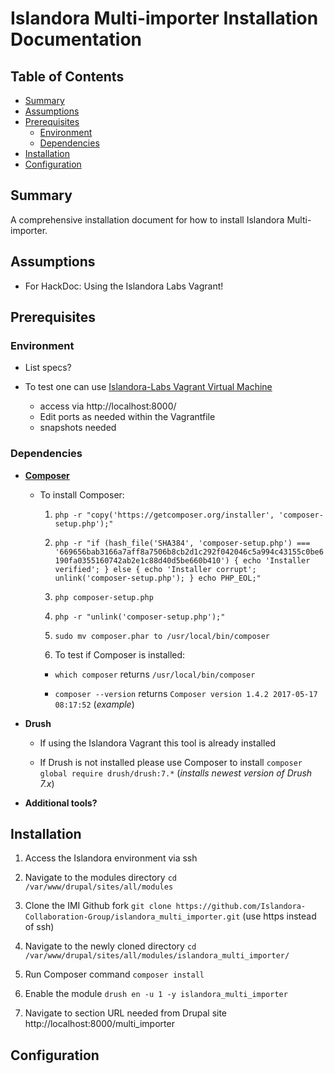 # Islandora Multi-importer Installation Documentation

## Table of Contents

- [Summary](#summary)
- [Assumptions](#assumptions)
- [Prerequisites](#prerequisites)
  - [Environment](#environment)
  - [Dependencies](#dependencies)
- [Installation](#installation)
- [Configuration](#configuration)

## Summary
A comprehensive installation document for how to install Islandora Multi-importer.

## Assumptions
* For HackDoc: Using the Islandora Labs Vagrant!

## Prerequisites

### Environment
  * List specs?

  * To test one can use [Islandora-Labs Vagrant Virtual Machine](https://github.com/Islandora-Labs/islandora_vagrant)
    * access via http://localhost:8000/
    * Edit ports as needed within the Vagrantfile
    * snapshots needed

### Dependencies

  * **[Composer](https://getcomposer.org/download/)**

    * To install Composer:

      1. `php -r "copy('https://getcomposer.org/installer', 'composer-setup.php');"`

      2. `php -r "if (hash_file('SHA384', 'composer-setup.php') === '669656bab3166a7aff8a7506b8cb2d1c292f042046c5a994c43155c0be6190fa0355160742ab2e1c88d40d5be660b410') { echo 'Installer verified'; } else { echo 'Installer corrupt'; unlink('composer-setup.php'); } echo PHP_EOL;"`

      3. `php composer-setup.php`

      4. `php -r "unlink('composer-setup.php');"`

      5. `sudo mv composer.phar to /usr/local/bin/composer`

      6. To test if Composer is installed:
        * `which composer` returns `/usr/local/bin/composer`

        * `composer --version` returns `Composer version 1.4.2 2017-05-17 08:17:52` (*example*)

  * **Drush**
    * If using the Islandora Vagrant this tool is already installed

    * If Drush is not installed please use Composer to install
    `composer global require drush/drush:7.*` (*installs newest version of Drush 7.x*)

  * **Additional tools?**

## Installation

1. Access the Islandora environment via ssh

2. Navigate to the modules directory
   `cd /var/www/drupal/sites/all/modules`
3. Clone the IMI Github fork
   `git clone https://github.com/Islandora-Collaboration-Group/islandora_multi_importer.git` (use https instead of ssh)

4. Navigate to the newly cloned directory
`cd /var/www/drupal/sites/all/modules/islandora_multi_importer/`

5. Run Composer command
`composer install`

6. Enable the module
`drush en -u 1 -y islandora_multi_importer`

7. Navigate to section URL needed from Drupal site
http://localhost:8000/multi_importer

## Configuration
